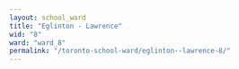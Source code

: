 ```yaml
---
layout: school_ward
title: "Eglinton - Lawrence"
wid: "8"
ward: "ward_8"
permalink: "/toronto-school-ward/eglinton--lawrence-8/"
---
```


